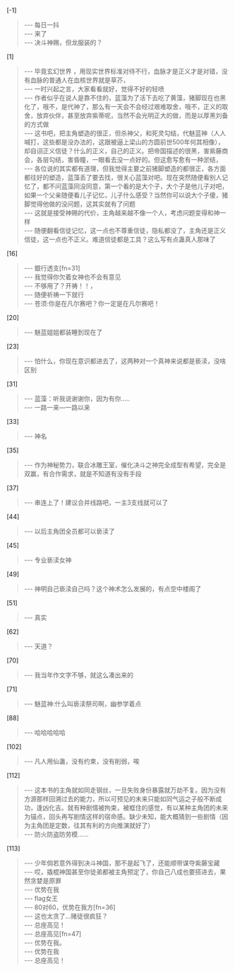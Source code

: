 
[-1] 
>--- 每日一抖<br>
>--- 来了<br>
>--- 决斗神赐，但龙服装的？<br>

[1] 
>--- 毕竟玄幻世界 ，用现实世界标准对待不行，血脉才是正义才是对错，没有血脉的普通人在血核世界就是草芥，<br>
>--- 一时兴起之言，大家看看就好，觉得不好的轻喷<br>
>--- 作者似乎在说人是靠不住的，蓝藻为了活下去吃了黄藻，猪脚现在也黑化了，哦不，是代神了，那么有一天会不会经过艰难取舍，哦不，正义的取舍，放弃伙伴，甚至放弃紫蒂呢，当然不会光明正大的做，而是以厚黑刘备的方式做<br>
>--- 这书吧，把主角塑造的很正，但杀神父，和死灵勾结，代魅蓝神（人人喊打，这些都是没办法的，这跟被逼上梁山的方圆前世500年何其相像），却自诩正义信徒？什么的正义，自己的正义。把帝国描述的很黑，害紫藤商会，各层勾结，害昏瞳，一眼看去没一点好的。但这愈写愈有一种淤结，<br>
>--- 各位说的其实都有道理，但我觉得主要之前猪脚塑造的都很正，各方面都往好的塑造，蓝藻丢了要去找，很关心蓝藻对吧。现在突然随便看别人记忆了，都不问蓝藻同没同意，第一个看的是大个子，大个子是他儿子对吧，如果一个父亲随便看儿子记忆，儿子什么感受？当然你可以说大个子傻，猪脚觉得他做的没问题，这其实就有了问题<br>
>--- 这就是接受神赐的代价，主角越来越不像一个人，考虑问题变得和神一样<br>
>--- 随便翻看信徒记忆，这一点也不尊重信徒，隐私都没了，主角还是正义信徒，这一点也不正义。难道信徒都是工具？这么写有点蛊真人那味了<br>

[16] 
>--- 銀行透支[fn=31]<br>
>--- 我觉得你欠着女神也不会有意见<br>
>--- 不够用了？开祷！！，<br>
>--- 随便祈祷一下就行<br>
>--- 苍须:你是在凡尔赛吧？你一定是在凡尔赛吧！<br>

[20] 
>--- 魅蓝姐姐都装睡到现在了<br>

[23] 
>--- 怕什么，你现在意识都进去了，这两种对一个真神来说都是亵渎，没啥区别<br>

[31] 
>--- 蓝藻：听我说谢谢你，因为有你.....<br>
>--- 一路一来—一路以来<br>

[33] 
>--- 神名<br>

[35] 
>--- 作为神秘势力，联合冰雕王室，催化决斗之神完全成型有希望，完全是双赢，有合作需求，就是不知道有没有手段<br>

[37] 
>--- 串连上了！建议合并线路吧，一主3支线就可以了<br>

[44] 
>--- 以后主角团全员都可以亵渎了<br>

[45] 
>--- 专业亵渎女神<br>

[49] 
>--- 神明自己亵渎自己吗？这个神术怎么发展的，有点空中楼阁了<br>

[51] 
>--- 真实<br>

[62] 
>--- 天道？<br>

[70] 
>--- 我当年作文字不够，就这么凑出来的<br>

[71] 
>--- 魅蓝神:什么叫亵渎祭司啊，幽参学着点<br>

[88] 
>--- 哈哈哈哈哈<br>

[102] 
>--- 凡人用仙蛊，没有约束，没有削弱，唉<br>

[112] 
>--- 这本书的主角就如同走钢丝，一旦失败身份暴露就万劫不复。因为没有方源那样回溯过去的能力，所以可预见的未来只能如同气运之子般不断成功，逢凶化吉。就有种剧情被拘束，被框住的感觉，有以某种主角团的未来为锚点，回头再写剧情这样的宿命感。缺少未知，能大概猜到一些剧情（因为主角团是定数，往其有利的方向推演就好了）<br>
>--- 防火防盗防劳模……<br>

[113] 
>--- 少年倘若意外得到决斗神国，那不是起飞了，还能顺带谋夺紫藤宝藏<br>
>--- 哎，撬棍神国甚至你徒弟都被主角预定了，你自己八成也要搭进去，果然贪婪是原罪<br>
>--- 优势在我<br>
>--- flag女王<br>
>--- 80对60，优势在我方[fn=36]<br>
>--- 这也太贪了…赌徒很疯狂？<br>
>--- 总座高见！<br>
>--- 总座高见[fn=47]<br>
>--- 优势在我。<br>
>--- 优势在我<br>
>--- 总座高见！<br>
